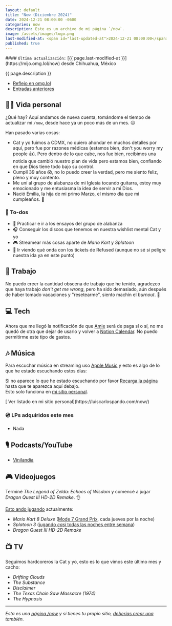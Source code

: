 ```yaml
---
layout: default
title: "Now (Diciembre 2024)"
date: 2024-12-21 08:00:00 -0600
categories: now
description: Este es un archivo de mi página `/now`.
image: /assets/images/logo.png
last-modified-at: <span id="last-updated-at">2024-12-21 08:00:00</span>
published: true
---
```


<div class="card last-updated my-3 text-center">
<div class="card-body rounded">
#### <code>Última actualización:</code> [{{ page.last-modified-at }}](https://mijo.omg.lol/now) desde Chihuahua, México
</div>
</div>

<p class="text-center">{{ page.description }}</p>

<div class="text-center">
<ul class="list-inline">
<li class="list-inline-item">
<a class="btn btn-primary btn-sm" href="https://mijo.omg.lol/now">
<i class="fa-solid fa-heart"></i> Reflejo en omg.lol
</a>
</li>
<li class="list-inline-item">
<a class="btn btn-primary btn-sm" href="https://luiscarlospando.com/category/now/">
<i class="fa-solid fa-list-ul"></i> Entradas anteriores
</a>
</li>
</ul>
</div>

## 👦🏻 Vida personal
¿Qué hay? Aquí andamos de nueva cuenta, tomándome el tiempo de actualizar mi `/now`, desde hace ya un poco más de un mes. 😐

Han pasado varias cosas:
- Cat y yo fuimos a CDMX, no quiero ahondar en muchos detalles por aquí, pero fue por razones médicas (estamos bien, don't you worry my people 👍). Pero dentro de lo que cabe, nos fue bien, recibimos una noticia que cambió nuestro plan de vida pero estamos bien, confiando en que Dios tiene todo bajo su control.
- Cumplí 39 años 😱, no lo puedo creer la verdad, pero me siento feliz, pleno y muy contento.
- Me uní al grupo de alabanza de mi Iglesia tocando guitarra, estoy muy emocionado y me entusiasma la idea de servir a mi Dios.
- Nació Emilia, la hija de mi primo Marzo, el mismo día que mi cumpleaños. 🥰

### 📝 To-dos
- 🎸 Practicar e ir a los ensayos del grupo de alabanza
- 🎧 Conseguir los discos que tenemos en nuestra wishlist mental Cat y yo
- 🎮 Streamear más cosas aparte de *Mario Kart* y *Splatoon*
- 🎫 Ir viendo qué onda con los tickets de Refused (aunque no sé si peligre nuestra ida ya en este punto)

## 💼 Trabajo
No puedo creer la cantidad obscena de trabajo que he tenido, agradezco que haya trabajo *don't get me wrong*, pero ha sido demasiado, aún después de haber tomado vacaciones y "resetearme", siento machín el *burnout*. 🤕

## 💻 Tech
Ahora que me llegó la notificación de que [Amie](https://amie.so/) será de paga sí o sí, no me quedó de otra que dejar de usarlo y volver a [Notion Calendar](https://www.notion.com/product/calendar). No puedo permitirme este tipo de gastos.

## 🎶 Música
Para escuchar música en streaming uso [Apple Music](https://music.apple.com/profile/luiscarlospando) y esto es algo de lo que he estado escuchando estos días:

<div class="card">
<div class="card-body rounded text-center">
Si no aparece lo que he estado escuchando por favor <a class="btn btn-primary btn-sm" href="javascript:void(0)" onclick="location.reload(); return false;"><i class="fa-solid fa-rotate-right"></i> Recarga la página</a> hasta que te aparezca aquí debajo.
<br>
Esto solo funciona en <a href="https://luiscarlospando.com/now/">mi sitio personal</a>.
</div>
</div>

<ul id="lastfm-top-artists"></ul>

<span class="omg-lol-now-page-element">
[<i class="fa-solid fa-up-right-from-square"></i> Ver listado en mi sitio personal](https://luiscarlospando.com/now/)
</span>

### 💿 LPs adquiridos este mes
- Nada

## 🎙 Podcasts/YouTube
- [Vinilandia](https://www.youtube.com/@Vinilandiapodcast)

## 🎮 Videojuegos
Terminé *The Legend of Zelda: Echoes of Wisdom* y comencé a jugar *Dragon Quest III HD-2D Remake*. 👌

[Esto ando jugando](https://luiscarlospando.com/games) actualmente:

- *Mario Kart 8 Deluxe* ([Mode 7 Grand Prix](https://luiscarlospando.com/games/mario-kart/), cada jueves por la noche)
- *Splatoon 3* ([jugando *casi* todas las noches entre semana](https://luiscarlospando.com/games/splatoon/))
- *Dragon Quest III HD-2D Remake*

## 📺 TV
Seguimos hardcoreros la Cat y yo, esto es lo que vimos este último mes y cacho:

- *Drifting Clouds*
- *The Substance*
- *Disclaimer*
- *The Texas Chain Saw Massacre (1974)*
- *The Hypnosis*

---

*Esta es una [página /now](https://nownownow.com/about) y si tienes tu propio sitio, [deberías crear una](https://nownownow.com/about) también.*
